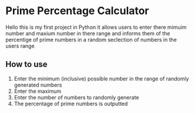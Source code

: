 # Prime Percentage Calculator

Hello this is my first project in Python it allows users to enter there mimuim number and maxium number in there range and informs them of the percentige of prime numbers in a random seclection of numbers in the users range 

## How to use 
1. Enter the minimum (inclusive) possible number in the range of randomly generated numbers
2. Enter the maximum
3. Enter the number of numbers to randomly generate
4. The percentage of prime numbers is outputted
